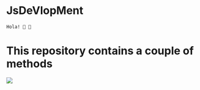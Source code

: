 # JsDeVlopMent
    Hola! 🌚 🌚
<h1>This repository contains a couple of methods</h1>
<img src = /storage/emulated/0/PhotoEditor/IMG_20200527_131733.jpg>
